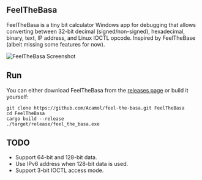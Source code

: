 FeelTheBasa
---

FeelTheBasa is a tiny bit calculator Windows app for debugging that allows converting between 32-bit decimal (signed/non-signed), hexadecimal, binary, text, IP address, and Linux IOCTL opcode.
Inspired by FeelTheBase (albeit missing some features for now).

![FeelTheBasa Screenshot](https://user-images.githubusercontent.com/40899785/137196645-9e436ae1-fb43-4618-bdf1-157ed0a84ebb.png)


Run
---
You can either download FeelTheBasa from the [releases page](https://github.com/Acamol/feel-the-basa/releases) or build it yourself:
```
git clone https://github.com/Acamol/feel-the-basa.git FeelTheBasa
cd FeelTheBasa
cargo build --release
./target/release/feel_the_basa.exe
```

TODO
---
* Support 64-bit and 128-bit data.
* Use IPv6 address when 128-bit data is used.
* Support 3-bit IOCTL access mode.
